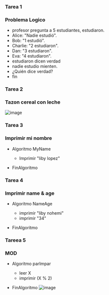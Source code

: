 ### Tarea 1
### Problema Logico
- profesor pregunta a 5 estudiantes, estudiaron.
- Alice: "Nadie estudió".
- Bob: "1 estudió".
- Charlie: "2 estudiaron".
- Dan: "3 estudiaron".
- Eva: "4 estudiaron".
- estudiaron dicen verdad 
- nadie estudio mienten.
- ¿Quién dice verdad?
- fin

### Tarea 2
### Tazon cereal con leche
![image](https://github.com/libbyloppez/core-code-from-scratch-readme/assets/132409571/28eac37f-effe-456c-be8f-f24087885981)

### Tarea 3
### Imprimir mi nombre
* Algoritmo MyName
	* Imprimir "liby lopez"
	
* FinAlgoritmo

### Tarea 4
### Imprimir name & age
* Algoritmo NameAge
	* imprimir "liby nohemi"
	* imprimir "34"
	
* FinAlgoritmo

### Tareea   5 
### MOD  
* Algoritmo parImpar
	* leer X
	* imprimir  (X % 2)
	       
* FinAlgoritmo
![image](https://github.com/libbyloppez/core-code-from-scratch-readme/assets/132409571/0d7d5ec3-3802-4678-bfd2-da841be5b120)


